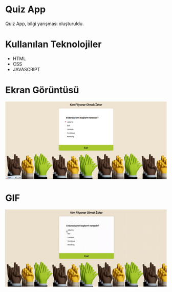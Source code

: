 # Quiz App
Quiz App, bilgi yarışması oluşturuldu.

# Kullanılan Teknolojiler
- HTML
- CSS
- JAVASCRIPT

# Ekran Görüntüsü
![](images/quiz%20app%20ss.png)

# GIF
![](images/quiz_app_gif.gif)
